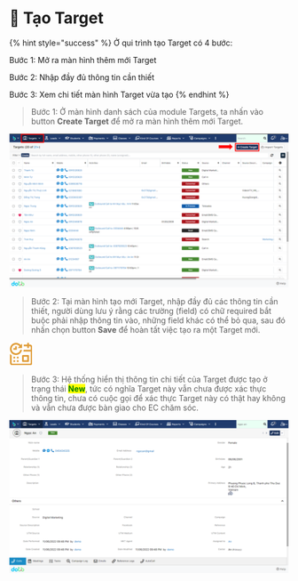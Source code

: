 # 🎯 Tạo Target

{% hint style="success" %}
Ở qui trình tạo Target có 4 bước:

Bước 1: Mở ra màn hình thêm mới Target

Bước 2: Nhập đầy đủ thông tin cần thiết

Bước 3: Xem chi tiết màn hình Target vừa tạo
{% endhint %}

> Bước 1: Ở màn hình danh sách của module Targets, ta nhấn vào button **Create Target** để mở ra màn hình thêm mới Target.

![Màn hình danh sách của module Targets](<../../.gitbook/assets/image (118) (1) (1) (1).png>)

> Bước 2: Tại màn hình tạo mới Target, nhập đầy đủ các thông tin cần thiết, người dùng lưu ý rằng các trường (field) có chữ required bắt buộc phải nhập thông tin vào, những field khác có thể bỏ qua, sau đó nhấn chọn button **Save** để hoàn tất việc tạo ra một Target mới.

![Màn hình tạo mới Target](<../../.gitbook/assets/image (107) (1) (1).png>)

> Bước 3: Hệ thống hiển thị thông tin chi tiết của Target được tạo ở trạng thái <mark style="color:green;">**New**</mark>, tức có nghĩa Target này vẫn chưa được xác thực thông tin, chưa có cuộc gọi để xác thực Target này có thật hay không và vẫn chưa được bàn giao cho EC chăm sóc.

![Chi tiết màn hình Target vừa mới được tạo](<../../.gitbook/assets/image (119) (1) (1).png>)

